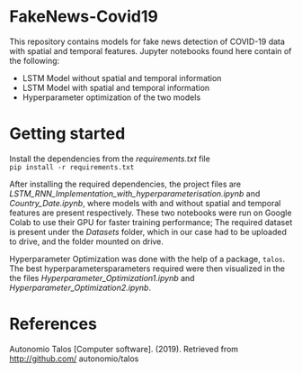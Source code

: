 # FakeNews-Covid19
This repository contains models for fake news detection of COVID-19 data with spatial and temporal features. Jupyter notebooks found here contain of the following:
<ul>
  <li>LSTM Model without spatial and temporal information</li>
  <li>LSTM Model with spatial and temporal information</li>
  <li>Hyperparameter optimization of the two models</li>
</ul>

# Getting started
Install the dependencies from the <em> requirements.txt </em> file <br>
  <code>pip install -r requirements.txt </code> </br>
  
  After installing the required dependencies, the project files are <em>LSTM_RNN_Implementation_with_hyperparameterisation.ipynb</em> and <em>Country_Date.ipynb</em>, where models with and without spatial and temporal features are present respectively. These two notebooks were run on Google Colab to use their GPU for faster training performance; The required dataset is present under the <em>Datasets</em> folder, which in our case had to be uploaded to drive, and the folder mounted on drive. <br>
  
  Hyperparameter Optimization was done with the help of a package, <code>talos</code>. The best hyperparametersparameters required were then visualized in the the files <em>Hyperparameter_Optimization1.ipynb</em> and <em>Hyperparameter_Optimization2.ipynb</em>. 
  
 # References 
 
 Autonomio Talos [Computer software]. (2019). Retrieved from http://github.com/ autonomio/talos

